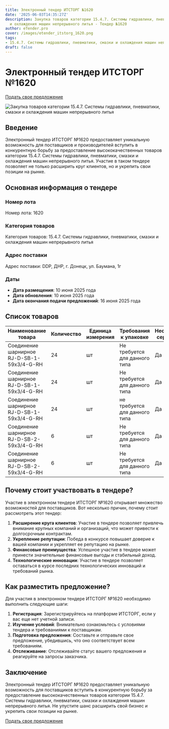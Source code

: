 ```yaml
---
title: Электронный тендер ИТСТОРГ №1620
date: '2025-06-03T14:35:27Z'
description: Закупка товаров категории 15.4.7. Системы гидравлики, пневматики, смазки
  и охлаждения машин непрерывного литья - Тендер №1620
author: eTender.pro
cover: /images/etender_itstorg_1620.png
tags:
- 15.4.7. Системы гидравлики, пневматики, смазки и охлаждения машин непрерывного литья
draft: false
---
```

# Электронный тендер ИТСТОРГ №1620

[Подать свое предложение](https://itstorg.ru/tender-1620?utm_source=etender)

![Закупка товаров категории 15.4.7. Системы гидравлики, пневматики, смазки и охлаждения машин непрерывного литья](/images/etender_itstorg_1620.png)

## Введение

Электронный тендер ИТСТОРГ №1620 предоставляет уникальную возможность для поставщиков и производителей вступить в конкурентную борьбу за предоставление высококачественных товаров категории 15.4.7. Системы гидравлики, пневматики, смазки и охлаждения машин непрерывного литья. Участие в таком тендере позволяет не только расширить круг клиентов, но и укрепить свои позиции на рынке.

## Основная информация о тендере

### Номер лота

Номер лота: 1620

### Категория товаров

Категория товаров: 15.4.7. Системы гидравлики, пневматики, смазки и охлаждения машин непрерывного литья

### Адрес поставки

Адрес поставки: DDP, ДНР, г. Донецк, ул. Баумана, 1г

### Даты

- **Дата размещения**: 10 июня 2025 года
- **Дата обновления**: 10 июня 2025 года
- **Дата окончания подачи предложений**: 16 июня 2025 года

## Список товаров

| Наименование товара                                     | Количество | Единица измерения | Требования к упаковке | Необходимость сертификации |
|-------------------------------------------------------|------------|-------------------|------------------------|-----------------------------|
| Соединение шарнирное RJ-D-SB-1-59х3/4-G-RH             | 24         | шт                 | Не требуется для данного типа | Да                         |
| Соединение шарнирное RJ-D-SB-1-59х3/4-G-RH             | 24         | шт                 | Не требуется для данного типа | Да                         |
| Соединение шарнирное RJ-D-SB-1-59х3/4-G-RH             | 24         | шт                 | не требуется для данного типа | Да                         |
| Соединение шарнирное RJ-D-SB-2-59х3/4-G-RH             | 6          | шт                 | Не требуется для данного типа | Да                         |
| Соединение шарнирное RJ-D-SB-2-59х3/4-G-RH             | 6          | шт                 | Не требуется для данного типа | Да                         |

## Почему стоит участвовать в тендере?

Участие в электронном тендере ИТСТОРГ №1620 открывает множество возможностей для поставщиков. Вот несколько причин, почему стоит рассмотреть этот тендер:

1. **Расширение круга клиентов**: Участие в тендере позволяет привлечь внимание крупных компаний и организаций, что может привести к долгосрочным контрактам.
2. **Укрепление репутации**: Победа в конкурсе повышает доверие к вашей компании и укрепляет ее репутацию на рынке.
3. **Финансовые преимущества**: Успешное участие в тендере может принести значительные финансовые выгоды и стабильный доход.
4. **Технологические инновации**: Участие в тендере позволяет оставаться в курсе последних технологических инноваций и требований рынка.

## Как разместить предложение?

Для участия в электронном тендере ИТСТОРГ №1620 необходимо выполнить следующие шаги:

1. **Регистрация**: Зарегистрируйтесь на платформе ИТСТОРГ, если у вас еще нет учетной записи.
2. **Изучение условий**: Внимательно ознакомьтесь с условиями тендера и требованиями к поставщикам.
3. **Подготовка предложения**: Составьте и отправьте свое предложение, убедившись, что оно соответствует всем требованиям.
4. **Отслеживание**: Отслеживайте статус вашего предложения и реагируйте на запросы заказчика.

## Заключение

Электронный тендер ИТСТОРГ №1620 предоставляет уникальную возможность для поставщиков вступить в конкурентную борьбу за предоставление высококачественных товаров категории 15.4.7. Системы гидравлики, пневматики, смазки и охлаждения машин непрерывного литья. Не упустите шанс расширить свой бизнес и укрепить свои позиции на рынке.

[Подать свое предложение](https://itstorg.ru/tender-1620?utm_source=etender)